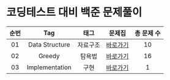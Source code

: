 # 코딩테스트 대비 백준 문제풀이  

| 순번 | Tag                          | 태그                | 문제집    | 총 문제 수 |
| :--: | :--------------------------: | :-----------------: | :------:  |:------: |
| 01 | Data Structure | 자료구조 | [바로가기](./DataStructure) | 10 |
| 02 | Greedy | 탐욕법 | [바로가기](./Greedy) | 16 |
| 03 | Implementation | 구현 | [바로가기](./Implementation) | 1 |
